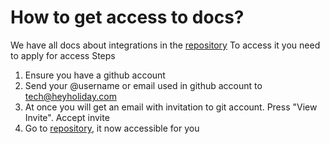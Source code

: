 # How to get access to docs?
We have all docs about integrations in the [repository](https://github.com/heyholiday-uk/data-api-integration)
To access it you need to apply for access
Steps
1. Ensure you have a github account
2. Send your @username or email used in github account to tech@heyholiday.com
3. At once you will get an email with invitation to git account. Press "View Invite". Accept invite
4. Go to [repository](https://github.com/heyholiday-uk/data-api-integration), it now accessible for you
